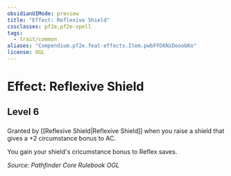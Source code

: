 ```yaml
---
obsidianUIMode: preview
title: "Effect: Reflexive Shield"
cssclasses: pf2e,pf2e-spell
tags:
  - trait/common
aliases: "Compendium.pf2e.feat-effects.Item.pwbFFD6NzDooobKo"
license: OGL
---
```

# Effect: Reflexive Shield
## Level 6
### 






Granted by [[Reflexive Shield|Reflexive Shield]] when you raise a shield that gives a +2 circumstance bonus to AC.

You gain your shield's cricumstance bonus to Reflex saves.

*Source: Pathfinder Core Rulebook*
*OGL*